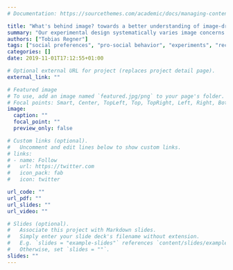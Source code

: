 ```yaml
---
# Documentation: https://sourcethemes.com/academic/docs/managing-content/

title: "What's behind image? towards a better understanding of image-driven behavior"
summary: "Our experimental design systematically varies image concerns in a dictator/trust game. In comparison to the baseline, we either decrease the role of self-image concerns (by providing an excuse for selfish behavior) or increase the role of social-image concerns (by conveying the transfer choice to a third person). In this set up, we analyze the underlying processes that motivate subjects to give less/more. Controlling for distributional preferences and expectations, our results indicate that moral emotions (guilt and shame) are a significant determinant of pro-social behavior. The disposition to guilt explains giving in the baseline, while it does not when an excuse for selfish behavior exists. Subjects? disposition to shame is correlated to giving when their choice is public and they can be identified."
authors: ["Tobias Regner"]
tags: ["social preferences", "pro-social behavior", "experiments", "reciprocity", "guilt", "shame", "self-image concerns", "social-image concerns"]
categories: []
date: 2019-11-01T17:12:55+01:00

# Optional external URL for project (replaces project detail page).
external_link: ""

# Featured image
# To use, add an image named `featured.jpg/png` to your page's folder.
# Focal points: Smart, Center, TopLeft, Top, TopRight, Left, Right, BottomLeft, Bottom, BottomRight.
image:
  caption: ""
  focal_point: ""
  preview_only: false

# Custom links (optional).
#   Uncomment and edit lines below to show custom links.
# links:
# - name: Follow
#   url: https://twitter.com
#   icon_pack: fab
#   icon: twitter

url_code: ""
url_pdf: ""
url_slides: ""
url_video: ""

# Slides (optional).
#   Associate this project with Markdown slides.
#   Simply enter your slide deck's filename without extension.
#   E.g. `slides = "example-slides"` references `content/slides/example-slides.md`.
#   Otherwise, set `slides = ""`.
slides: ""
---
```


